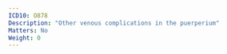 ```yaml
---
ICD10: O878
Description: "Other venous complications in the puerperium"
Matters: No
Weight: 0
---
```


